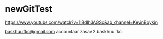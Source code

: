 # newGitTest
https://www.youtube.com/watch?v=1lBdlh3AGSc&ab_channel=KevinBoykin

baskhuu.fkc@gmail.com accountaar zasav
2.baskhuu.fkc

